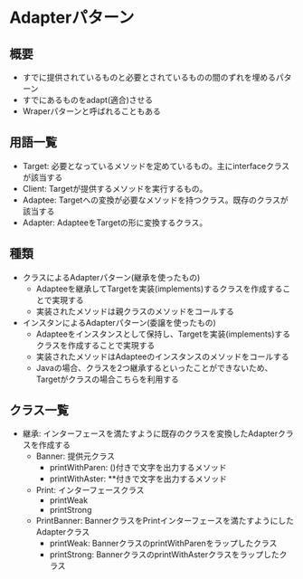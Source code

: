 # Adapterパターン

## 概要

- すでに提供されているものと必要とされているものの間のずれを埋めるパターン
- すでにあるものをadapt(適合)させる
- Wraperパターンと呼ばれることもある

## 用語一覧

- Target: 必要となっているメソッドを定めているもの。主にinterfaceクラスが該当する
- Client: Targetが提供するメソッドを実行するもの。
- Adaptee: Targetへの変換が必要なメソッドを持つクラス。既存のクラスが該当する
- Adapter: AdapteeをTargetの形に変換するクラス。

## 種類

- クラスによるAdapterパターン(継承を使ったもの)
  - Adapteeを継承してTargetを実装(implements)するクラスを作成することで実現する
  - 実装されたメソッドは親クラスのメソッドをコールする
- インスタンによるAdapterパターン(委譲を使ったもの)
  - Adapteeをインスタンスとして保持し、Targetを実装(implements)するクラスを作成することで実現する
  - 実装されたメソッドはAdapteeのインスタンスのメソッドをコールする
  - Javaの場合、クラスを2つ継承するといったことができないため、Targetがクラスの場合こちらを利用する

## クラス一覧

- 継承: インターフェースを満たすように既存のクラスを変換したAdapterクラスを作成する
  - Banner: 提供元クラス
    - printWithParen: ()付きで文字を出力するメソッド
    - printWithAster: **付きで文字を出力するメソッド
  - Print: インターフェースクラス
    - printWeak
    - printStrong
  - PrintBanner: BannerクラスをPrintインターフェースを満たすようにしたAdapterクラス
    - printWeak: BannerクラスのprintWithParenをラップしたクラス
    - printStrong: BannerクラスのprintWithAsterクラスをラップしたクラス

